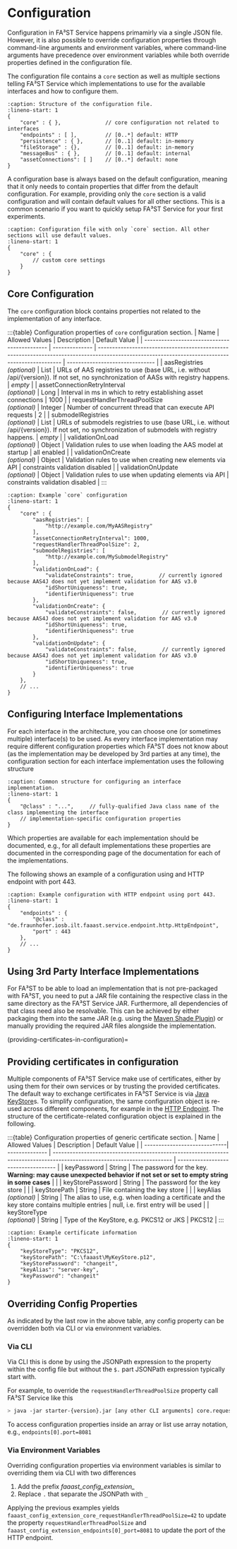 # Configuration

Configuration in FA³ST Service happens primamirly via a single JSON file.
However, it is also possible to override configuration properties through command-line arguments and environment variables, where command-line arguments have precedence over environment variables while both override properties defined in the configuration file.

The configuration file contains a `core` section as well as multiple sections telling FA³ST Service which implementations to use for the available interfaces and how to configure them.

```{code-block} json
:caption: Structure of the configuration file.
:lineno-start: 1
{
	"core" : { },              // core configuration not related to interfaces
	"endpoints" : [ ],         // [0..*] default: HTTP
	"persistence" : { },       // [0..1] default: in-memory
	"fileStorage" : {},        // [0..1] default: in-memory
	"messageBus" : { },        // [0..1] default: internal
	"assetConnections": [ ]    // [0..*] default: none
}
```

A configuration base is always based on the default configuration, meaning that it only needs to contain properties that differ from the default configuration.
For example, providing only the `core` section is a valid configuration and will contain default values for all other sections.
This is a common scenario if you want to quickly setup FA³ST Service for your first experiments.

```{code-block} json
:caption: Configuration file with only `core` section. All other sections will use default values.
:lineno-start: 1
{
	"core" : { 
		// custom core settings
	}
}
```

## Core Configuration

The `core` configuration block contains properties not related to the implementation of any interface.

:::{table} Configuration properties of `core` configuration section.
| Name                                         | Allowed Values | Description                                                                                                                                     | Default Value                   |
| -------------------------------------------- | -------------- | ----------------------------------------------------------------------------------------------------------------------------------------------- | ------------------------------- |
| aasRegistries<br>*(optional)*                | List<String>   | URLs of AAS registries to use (base URL, i.e. without /api/{version}). If not set, no synchronization of AASs with registry happens.            | *empty*                         |
| assetConnectionRetryInterval<br>*(optional)* | Long           | Interval in ms in which to retry establishing asset connections                                                                                 | 1000                            |
| requestHandlerThreadPoolSize<br>*(optional)* | Integer        | Number of concurrent thread that can execute API requests                                                                                       | 2                               |
| submodelRegistries<br>*(optional)*           | List<String>   | URLs of submodels registries to use (base URL, i.e. without /api/{version}). If not set, no synchronization of submodels with registry happens. | *empty*                         |
| validationOnLoad<br>*(optional)*             | Object         | Validation rules to use when loading the AAS model at startup                                                                                   | all enabled                     |
| validationOnCreate<br>*(optional)*           | Object         | Validation rules to use when creating new elements via API                                                                                      | constraints validation disabled |
| validationOnUpdate<br>*(optional)*           | Object         | Validation rules to use when updating elements via API                                                                                          | constraints validation disabled |
:::

```{code-block} json
:caption: Example `core` configuration
:lineno-start: 1
{
	"core" : {
		"aasRegistries": [
			"http://example.com/MyAASRegistry"
		],
		"assetConnectionRetryInterval": 1000,
		"requestHandlerThreadPoolSize": 2,      
		"submodelRegistries": [
			"http://example.com/MySubmodelRegistry"
		],
		"validationOnLoad": {					
			"validateConstraints": true,        // currently ignored because AAS4J does not yet implement validation for AAS v3.0
			"idShortUniqueness": true,
			"identifierUniqueness": true
		},
		"validationOnCreate": {
			"validateConstraints": false,        // currently ignored because AAS4J does not yet implement validation for AAS v3.0
			"idShortUniqueness": true,
			"identifierUniqueness": true
		},
		"validationOnUpdate": {
			"validateConstraints": false,        // currently ignored because AAS4J does not yet implement validation for AAS v3.0
			"idShortUniqueness": true,
			"identifierUniqueness": true
		}		
	},
	// ...
}
```

## Configuring Interface Implementations

For each interface in the architecture, you can choose one (or sometimes multiple) interface(s) to be used.
As every interface implementation may require different configuration properties which FA³ST does not know about (as the implementation may be developed by 3rd parties at any time), the configuration section for each interface implementation uses the following structure

```{code-block} json
:caption: Common structure for configuring an interface implementation.
:lineno-start: 1
{
	"@class" : "...",     // fully-qualified Java class name of the class implementing the interface
	// implementation-specific configuration properties
}
```

Which properties are available for each implementation should be documented, e.g., for all default implementations these properties are documented in the corresponding page of the documentation for each of the implementations.

The following shows an example of a configuration using and HTTP endpoint with port 443.

```{code-block} json
:caption: Example configuration with HTTP endpoint using port 443.
:lineno-start: 1
{
	"endpoints" : {
		"@class" : "de.fraunhofer.iosb.ilt.faaast.service.endpoint.http.HttpEndpoint",
		"port" : 443
	},
	// ...
}
```

## Using 3rd Party Interface Implementations

For FA³ST to be able to load an implementation that is not pre-packaged with FA³ST, you need to put a JAR file containing the respective class in the same directory as the FA³ST Service JAR. 
Furthermore, all dependencies of that class need also be resolvable. 
This can be achieved by either packaging them into the same JAR (e.g. using the [Maven Shade Plugin](https://maven.apache.org/plugins/maven-shade-plugin/)) or manually providing the required JAR files alongside the implementation.


(providing-certificates-in-configuration)=
## Providing certificates in configuration

Multiple components of FA³ST Service make use of certificates, either by using them for their own services or by trusting the provided certificates.
The default way to exchange certificates in FA³ST Service is via [Java KeyStore](https://docs.oracle.com/javase/8/docs/api/java/security/KeyStore.html)s.
To simplify configuration, the same configuration object is re-used across different components, for example in the [HTTP Endpoint](#endpoint-http).
The structure of the certificate-related configuration object is explained in the following.

:::{table} Configuration properties of generic certificate section.
| Name                         | Allowed Values | Description                                                                                                              | Default Value                       |
| -----------------------------| -------------- | ------------------------------------------------------------------------------------------------------------------------ | ----------------------------------- |
| keyPassword                  | String         | The password for the key.<br>**Warning: may cause unexpected behavior if not set or set to empty string in some cases**  |                                     |
| keyStorePassword             | String         | The password for the key store                                                                                           |                                     |
| keyStorePath                 | String         | File containing the key store                                                                                            |                                     |
| keyAlias<br>*(optional)*     | String         | The alias to use, e.g. when loading a certificate and the key store contains multiple entries                            | null, i.e. first entry will be used |
| keyStoreType<br>*(optional)* | String         | Type of the KeyStore, e.g.  PKCS12 or JKS                                                                                | PKCS12                              |
:::

```{code-block} json
:caption: Example certificate information
:lineno-start: 1
{
	"keyStoreType": "PKCS12",
	"keyStorePath": "C:\faaast\MyKeyStore.p12",
	"keyStorePassword": "changeit",
	"keyAlias": "server-key",
	"keyPassword": "changeit"
}
```

## Overriding Config Properties

As indicated by the last row in the above table, any config property can be overridden both via CLI or via environment variables.

### Via CLI

Via CLI this is done by using the JSONPath expression to the property within the config file but without the `$.` part JSONPath expression typically start with.

For example, to override the `requestHandlerThreadPoolSize` property call FA³ST Service like this

```sh
> java -jar starter-{version}.jar [any other CLI arguments] core.requestHandlerThreadPoolSize=42
```

To access configuration properties inside an array or list use array notation, e.g., `endpoints[0].port=8081`


### Via Environment Variables

Overriding configuration properties via environment variables is similar to overriding them via CLI with two differences

1. Add the prefix *faaast_config_extension_*
2. Replace `.` that separate the JSONPath with `_`

Applying the previous examples yields `faaast_config_extension_core_requestHandlerThreadPoolSize=42` to update the property `requestHandlerThreadPoolSize` and `faaast_config_extension_endpoints[0]_port=8081` to update the port of the HTTP endpoint.

